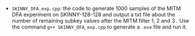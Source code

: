 - `SKINNY_DFA_exp.cpp`: the code to generate 1000 samples of the MITM DFA experiment on SKINNY-128-128 and output a txt file about the number of remaining subkey values after the MITM filter 1, 2 and 3 . Use the command `g++ SKINNY_DFA_exp.cpp` to generate a `.exe` file and run it.